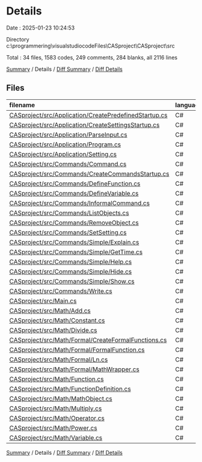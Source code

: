 # Details

Date : 2025-01-23 10:24:53

Directory c:\\programmering\\visualstudiocodeFiles\\CASproject\\CASproject\\src

Total : 34 files,  1583 codes, 249 comments, 284 blanks, all 2116 lines

[Summary](results.md) / Details / [Diff Summary](diff.md) / [Diff Details](diff-details.md)

## Files
| filename | language | code | comment | blank | total |
| :--- | :--- | ---: | ---: | ---: | ---: |
| [CASproject/src/Application/CreatePredefinedStartup.cs](/CASproject/src/Application/CreatePredefinedStartup.cs) | C# | 11 | 0 | 1 | 12 |
| [CASproject/src/Application/CreateSettingsStartup.cs](/CASproject/src/Application/CreateSettingsStartup.cs) | C# | 38 | 0 | 1 | 39 |
| [CASproject/src/Application/ParseInput.cs](/CASproject/src/Application/ParseInput.cs) | C# | 116 | 36 | 35 | 187 |
| [CASproject/src/Application/Program.cs](/CASproject/src/Application/Program.cs) | C# | 108 | 37 | 17 | 162 |
| [CASproject/src/Application/Setting.cs](/CASproject/src/Application/Setting.cs) | C# | 49 | 15 | 10 | 74 |
| [CASproject/src/Commands/Command.cs](/CASproject/src/Commands/Command.cs) | C# | 44 | 10 | 10 | 64 |
| [CASproject/src/Commands/CreateCommandsStartup.cs](/CASproject/src/Commands/CreateCommandsStartup.cs) | C# | 214 | 2 | 4 | 220 |
| [CASproject/src/Commands/DefineFunction.cs](/CASproject/src/Commands/DefineFunction.cs) | C# | 20 | 0 | 3 | 23 |
| [CASproject/src/Commands/DefineVariable.cs](/CASproject/src/Commands/DefineVariable.cs) | C# | 20 | 0 | 3 | 23 |
| [CASproject/src/Commands/InformalCommand.cs](/CASproject/src/Commands/InformalCommand.cs) | C# | 10 | 3 | 2 | 15 |
| [CASproject/src/Commands/ListObjects.cs](/CASproject/src/Commands/ListObjects.cs) | C# | 75 | 3 | 11 | 89 |
| [CASproject/src/Commands/RemoveObject.cs](/CASproject/src/Commands/RemoveObject.cs) | C# | 14 | 0 | 3 | 17 |
| [CASproject/src/Commands/SetSetting.cs](/CASproject/src/Commands/SetSetting.cs) | C# | 15 | 0 | 3 | 18 |
| [CASproject/src/Commands/Simple/Explain.cs](/CASproject/src/Commands/Simple/Explain.cs) | C# | 69 | 13 | 17 | 99 |
| [CASproject/src/Commands/Simple/GetTime.cs](/CASproject/src/Commands/Simple/GetTime.cs) | C# | 23 | 0 | 2 | 25 |
| [CASproject/src/Commands/Simple/Help.cs](/CASproject/src/Commands/Simple/Help.cs) | C# | 15 | 0 | 3 | 18 |
| [CASproject/src/Commands/Simple/Hide.cs](/CASproject/src/Commands/Simple/Hide.cs) | C# | 15 | 0 | 3 | 18 |
| [CASproject/src/Commands/Simple/Show.cs](/CASproject/src/Commands/Simple/Show.cs) | C# | 15 | 0 | 3 | 18 |
| [CASproject/src/Commands/Write.cs](/CASproject/src/Commands/Write.cs) | C# | 36 | 6 | 10 | 52 |
| [CASproject/src/Main.cs](/CASproject/src/Main.cs) | C# | 31 | 1 | 3 | 35 |
| [CASproject/src/Math/Add.cs](/CASproject/src/Math/Add.cs) | C# | 83 | 15 | 17 | 115 |
| [CASproject/src/Math/Constant.cs](/CASproject/src/Math/Constant.cs) | C# | 21 | 4 | 9 | 34 |
| [CASproject/src/Math/Divide.cs](/CASproject/src/Math/Divide.cs) | C# | 70 | 16 | 17 | 103 |
| [CASproject/src/Math/Formal/CreateFormalFunctions.cs](/CASproject/src/Math/Formal/CreateFormalFunctions.cs) | C# | 15 | 0 | 2 | 17 |
| [CASproject/src/Math/Formal/FormalFunction.cs](/CASproject/src/Math/Formal/FormalFunction.cs) | C# | 18 | 0 | 3 | 21 |
| [CASproject/src/Math/Formal/Ln.cs](/CASproject/src/Math/Formal/Ln.cs) | C# | 24 | 3 | 12 | 39 |
| [CASproject/src/Math/Formal/MathWrapper.cs](/CASproject/src/Math/Formal/MathWrapper.cs) | C# | 58 | 3 | 1 | 62 |
| [CASproject/src/Math/Function.cs](/CASproject/src/Math/Function.cs) | C# | 33 | 3 | 5 | 41 |
| [CASproject/src/Math/FunctionDefinition.cs](/CASproject/src/Math/FunctionDefinition.cs) | C# | 16 | 0 | 3 | 19 |
| [CASproject/src/Math/MathObject.cs](/CASproject/src/Math/MathObject.cs) | C# | 63 | 26 | 16 | 105 |
| [CASproject/src/Math/Multiply.cs](/CASproject/src/Math/Multiply.cs) | C# | 96 | 15 | 19 | 130 |
| [CASproject/src/Math/Operator.cs](/CASproject/src/Math/Operator.cs) | C# | 63 | 19 | 11 | 93 |
| [CASproject/src/Math/Power.cs](/CASproject/src/Math/Power.cs) | C# | 61 | 15 | 17 | 93 |
| [CASproject/src/Math/Variable.cs](/CASproject/src/Math/Variable.cs) | C# | 24 | 4 | 8 | 36 |

[Summary](results.md) / Details / [Diff Summary](diff.md) / [Diff Details](diff-details.md)